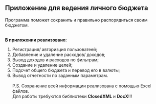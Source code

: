 ## Приложение для ведения личного бюджета
Программа поможет сохранить и правильно распорядиться своим бюджетом.<br/><br/>

**В приложении реализовано:**
1. Регистрация/ авторизция пользоватеей;
2. Добавление и удаление расходов/ доходов;
3. Вывод доходов и расходов по фильтрам;
4. Создание и удаление целей;
5. Подсчет общего бюджета и перевод его в валюты;
6. Вывод отчетности по заданным параметрам.
<br/><br/>
P.S. Сохранение всей информации реализована c помощью Excel файлов.<br/>
Для работы требуются библиотеки **ClosedXML** и **DocX**!!!
